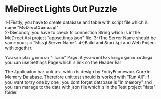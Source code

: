 # MeDirect Lights Out Puzzle

1-)Firstly, you have to create database and table with script file which is name "MeDirectGame.sql"  
2-)Secondly, you have to check to connection String which is in the MeDirect.Api project "appsettings.json" file. 
3-)The Server Name should be same your pc  "Mssql Server Name".
4-)Build and Start Api and Web Project with together.


You can play game on "Home" Page.
if you want to change game settings you can use Settings Page which is link on the Header Bar

The Application has unit test which is design by EntityFramework Core In Memory Database.
Therefore unit test should is worked with "Run All". 
if you want to try one by one , you dont forget database is "in memory" and you can manage to the data with json file which is in the Test project "data" folder.
